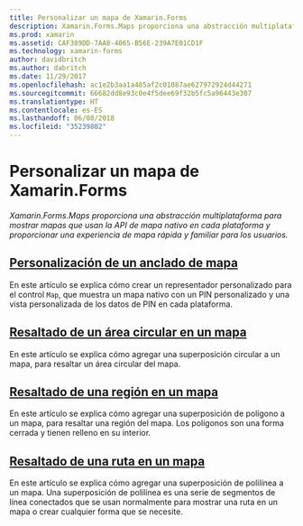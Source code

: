 ```yaml
---
title: Personalizar un mapa de Xamarin.Forms
description: Xamarin.Forms.Maps proporciona una abstracción multiplataforma para mostrar mapas que usan la API de mapa nativo en cada plataforma y proporcionar una experiencia de mapa rápida y familiar para los usuarios.
ms.prod: xamarin
ms.assetid: CAF389DD-7AA8-4065-B56E-239A7E01CD1F
ms.technology: xamarin-forms
author: davidbritch
ms.author: dabritch
ms.date: 11/29/2017
ms.openlocfilehash: ac1e2b3aa1a485af2c01087ae627972924d44271
ms.sourcegitcommit: 66682dd8e93c0e4f5dee69f32b5fc5a96443e307
ms.translationtype: HT
ms.contentlocale: es-ES
ms.lasthandoff: 06/08/2018
ms.locfileid: "35239802"
---
```

# <a name="customizing-a-xamarinforms-map"></a>Personalizar un mapa de Xamarin.Forms

_Xamarin.Forms.Maps proporciona una abstracción multiplataforma para mostrar mapas que usan la API de mapa nativo en cada plataforma y proporcionar una experiencia de mapa rápida y familiar para los usuarios._

## <a name="customizing-a-map-pincustomized-pinmd"></a>[Personalización de un anclado de mapa](customized-pin.md)

En este artículo se explica cómo crear un representador personalizado para el control `Map`, que muestra un mapa nativo con un PIN personalizado y una vista personalizada de los datos de PIN en cada plataforma.

## <a name="highlighting-a-circular-area-on-a-mapcircle-map-overlaymd"></a>[Resaltado de un área circular en un mapa](circle-map-overlay.md)

En este artículo se explica cómo agregar una superposición circular a un mapa, para resaltar un área circular del mapa.

## <a name="highlighting-a-region-on-a-mappolygon-map-overlaymd"></a>[Resaltado de una región en un mapa](polygon-map-overlay.md)

En este artículo se explica cómo agregar una superposición de polígono a un mapa, para resaltar una región del mapa. Los polígonos son una forma cerrada y tienen relleno en su interior.

## <a name="highlighting-a-route-on-a-mappolyline-map-overlaymd"></a>[Resaltado de una ruta en un mapa](polyline-map-overlay.md)

En este artículo se explica cómo agregar una superposición de polilínea a un mapa. Una superposición de polilínea es una serie de segmentos de línea conectados que se usan normalmente para mostrar una ruta en un mapa o crear cualquier forma que se necesite.
